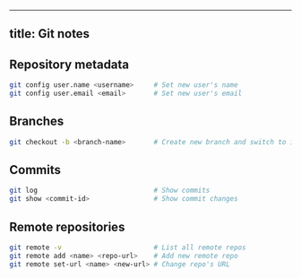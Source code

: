 ---
title: Git notes
----

## Repository metadata
```bash
git config user.name <username>     # Set new user's name
git config user.email <email>       # Set new user's email
```

## Branches
```bash
git checkout -b <branch-name>       # Create new branch and switch to it
```

## Commits
```bash
git log                             # Show commits
git show <commit-id>                # Show commit changes
```

## Remote repositories
```bash
git remote -v                       # List all remote repos
git remote add <name> <repo-url>    # Add new remote repo
git remote set-url <name> <new-url> # Change repo's URL
```
